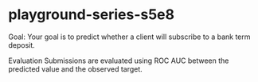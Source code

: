 # playground-series-s5e8
Goal: Your goal is to predict whether a client will subscribe to a bank term deposit.

Evaluation
Submissions are evaluated using ROC AUC between the predicted value and the observed target.
